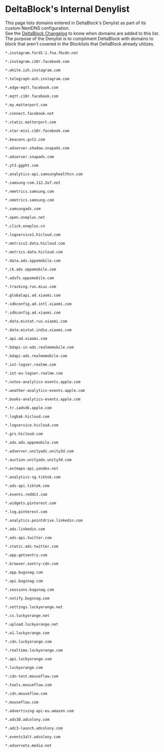 # DeltaBlock's Internal Denylist
This page lists domains entered in DeltaBlock's Denylist as part of its custom NextDNS configuration.<br>
See the [DeltaBlock Changelog](https://github.com/gabefletch/DeltaBlock#changes) to know when domains are added to this list.<br>
The purpose of the Denylist is to compliment DeltaBlock with domains to block that aren't covered in the Blocklists that DeltaBlock already utilizes.<br>

```
*.instagram.ford1-1.fna.fbcdn.net

*.instagram.c10r.facebook.com

*.white.ish.instagram.com

*.telegraph-ash.instagram.com

*.edge-mqtt.facebook.com

*.mqtt.c10r.facebook.com

*.my.matterport.com

*.connect.facebook.net

*.static.matterport.com

*.star-mini.c10r.facebook.com

*.beacons.gvt2.com

*.adserver.shadow.snapads.com

*.adserver.snapads.com

*.yt3.ggpht.com

*.analytics-api.samsunghealthcn.com

*.samsung-com.112.2o7.net

*.nmetrics.samsung.com

*.smetrics.samsung.com

*.samsungads.com

*.open.oneplus.net

*.click.oneplus.cn

*.logservice1.hicloud.com

*.metrics2.data.hicloud.com

*.metrics.data.hicloud.com

*.data.ads.oppomobile.com

*.ck.ads.oppomobile.com

*.adsfs.oppomobile.com

*.tracking.rus.miui.com

*.globalapi.ad.xiaomi.com

*.sdkconfig.ad.intl.xiaomi.com

*.sdkconfig.ad.xiaomi.com

*.data.mistat.rus.xiaomi.com

*.data.mistat.india.xiaomi.com

*.api.ad.xiaomi.com

*.bdapi-in-ads.realmemobile.com

*.bdapi-ads.realmemobile.com

*.iot-logser.realme.com

*.iot-eu-logser.realme.com

*.notes-analytics-events.apple.com

*.weather-analytics-events.apple.com

*.books-analytics-events.apple.com

*.tr.iadsdk.apple.com

*.logbak.hicloud.com

*.logservice.hicloud.com

*.grs.hicloud.com

*.adx.ads.oppomobile.com

*.adserver.unityads.unity3d.com

*.auction.unityads.unity3d.com

*.extmaps-api.yandex.net

*.analytics-sg.tiktok.com

*.ads-api.tiktok.com

*.events.reddit.com

*.widgets.pinterest.com

*.log.pinterest.com

*.analytics.pointdrive.linkedin.com

*.ads.linkedin.com

*.ads-api.twitter.com

*.static.ads-twitter.com

*.app.getsentry.com

*.browser.sentry-cdn.com

*.app.bugsnag.com

*.api.bugsnag.com

*.sessions.bugsnag.com

*.notify.bugsnag.com

*.settings.luckyorange.net

*.cs.luckyorange.net

*.upload.luckyorange.net

*.w1.luckyorange.com

*.cdn.luckyorange.com

*.realtime.luckyorange.com

*.api.luckyorange.com

*.luckyorange.com

*.cdn-test.mouseflow.com

*.tools.mouseflow.com

*.cdn.mouseflow.com

*.mouseflow.com

*.advertising-api-eu.amazon.com

*.ads30.adcolony.com

*.adc3-launch.adcolony.com

*.events3alt.adcolony.com

*.adservetx.media.net
```

